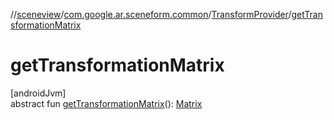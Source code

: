 //[sceneview](../../../index.md)/[com.google.ar.sceneform.common](../index.md)/[TransformProvider](index.md)/[getTransformationMatrix](get-transformation-matrix.md)

# getTransformationMatrix

[androidJvm]\
abstract fun [getTransformationMatrix](get-transformation-matrix.md)(): [Matrix](../../com.google.ar.sceneform.math/-matrix/index.md)
